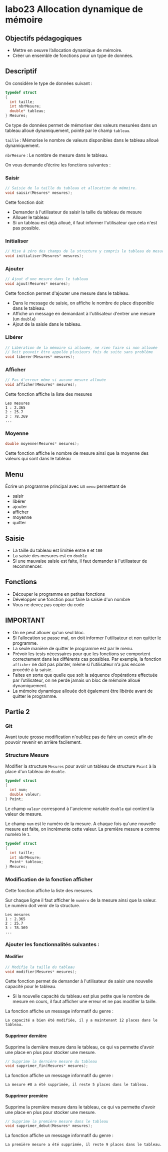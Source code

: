 # labo23 Allocation dynamique de mémoire

## Objectifs pédagogiques
- Mettre en oeuvre l’allocation dynamique de mémoire.
- Créer un ensemble de fonctions pour un type de données.

## Descriptif
On considère le type de données suivant :

```C
typedef struct
{
  int taille;
  int nbrMesure;
  double* tableau;
} Mesures;
```

Ce type de données permet de mémoriser des valeurs mesurées dans un tableau alloué dynamiquement, pointé par le champ `tableau`. 

`taille` 
: Mémorise le nombre de valeurs disponibles dans le tableau alloué dynamiquement.

`nbrMesure`
: Le nombre de mesure dans le tableau.

On vous demande d’écrire les fonctions suivantes :

### Saisir
```C
// Saisie de la taille du tableau et allocation de mémoire.
void saisir(Mesures* mesures);
```
Cette fonction doit
- Demander à l'utilisateur de saisir la taille du tableau de mesure
- Allouer le tableau
- Si un tableau est déjà alloué, il faut informer l'utilisateur que cela n'est pas possible.

### Initialiser
```C
// Mise à zéro des champs de la structure y compris le tableau de mesures
void initialiser(Mesures* mesures);
```

### Ajouter
```C
// Ajout d'une mesure dans le tableau
void ajout(Mesures* mesures);
```
Cette fonction permet d'ajouter une mesure dans le tableau.
- Dans le message de saisie, on affiche le nombre de place disponible dans le tableau.
- Affiche un message en demandant à l'utilisateur d'entrer une mesure (un `double`)
- Ajout de la saisie dans le tableau.


### Libérer
```C
// Libération de la mémoire si allouée, ne rien faire si non allouée
// Doit pouvoir être appelée plusieurs fois de suite sans problème
void liberer(Mesures* mesures);
```

### Afficher
```C
// Pas d'erreur même si aucune mesure allouée
void afficher(Mesures* mesures);
```
Cette fonction affiche la liste des mesures
```console
Les mesures
1 : 2.365
2 : 25.7
3 : 78.369
...
```

### Moyenne
```C
double moyenne(Mesures* mesures);
```
Cette fonction affiche le nombre de mesure ainsi que la moyenne des valeurs qui sont dans le tableau


## Menu
Écrire un programme principal avec un `menu` permettant de
- saisir
- libérer
- ajouter
- afficher
- moyenne
- quitter

## Saisie
- La taille du tableau est limitée entre `0` et `100`
- La saisie des mesures est en `double`
- Si une mauvaise saisie est faite, il faut demander à l'utilisateur de recommencer.

## Fonctions
- Découper le programme en petites fonctions
- Développer une fonction pour faire la saisie d'un nombre
- Vous ne devez pas copier du code

## IMPORTANT
- On ne peut allouer qu'un seul bloc.
- Si l'allocation se passe mal, on doit informer l'utilisateur et non quitter le programme.
- La seule manière de quitter le programme est par le menu.
- Prévoir les tests nécessaires pour que les fonctions se comportent correctement dans les différents cas possibles. 
  Par exemple, la fonction `afficher` ne doit pas planter, même si l’utilisateur n’a pas encore procédé à la saisie.
- Faites en sorte que quelle que soit la séquence d’opérations effectuée par l’utilisateur, on ne perde jamais un bloc de mémoire alloué dynamiquement. 
- La mémoire dynamique allouée doit également être libérée avant de quitter le programme.

## Partie 2

### Git
Avant toute grosse modification n'oubliez pas de faire un `commit` afin de pouvoir revenir en arrière facilement.

### Structure Mesure

Modifier la structure `Mesures` pour avoir un tableau de structure `Point` à la place d'un tableau de `double`.

```C
typedef struct
{
  int num;
  double valeur;
} Point;
```

Le champ `valeur` correspond à l'ancienne variable `double` qui contient la valeur de mesure.

Le champ `num` est le numéro de la mesure. A chaque fois qu'une nouvelle mesure est faite, on incrémente cette valeur. La première mesure a comme numéro le `1`.

```C
typedef struct
{
  int taille;
  int nbrMesure;
  Point* tableau;
} Mesures;
```

### Modification de la fonction afficher

Cette fonction affiche la liste des mesures.

Sur chaque ligne il faut afficher le `numéro` de la mesure ainsi que la valeur. Le numéro doit venir de la structure.
 
```console
Les mesures
1 : 2.365
2 : 25.7
3 : 78.369
...
```


### Ajouter les fonctionnalités suivantes :

#### Modifier
```C
// Modifie la taille du tableau
void modifier(Mesures* mesures);
```
Cette fonction permet de demander à l'utilisateur de saisir une nouvelle capacité pour le tableau.

- Si la nouvelle capacité du tableau est plus petite que le nombre de mesure en cours, il faut afficher une erreur et ne pas modifier la taille.

La fonction affiche un message informatif du genre :
```console
La capacité a bien été modifiée, il y a maintenant 12 places dans le tableau.
```

#### Supprimer dernière
Supprime la dernière mesure dans le tableau, ce qui va permette d'avoir une place en plus pour stocker une mesure.

```C
// Supprime la dernière mesure du tableau
void supprimer_fin(Mesures* mesures);
```

La fonction affiche un message informatif du genre :
```console
La mesure #8 a été supprimée, il reste 5 places dans le tableau.
```

#### Supprimer première
Supprime la première mesure dans le tableau, ce qui va permette d'avoir une place en plus pour stocker une mesure.

```C
// Supprime la première mesure dans le tableau
void supprimer_debut(Mesures* mesures);
```

La fonction affiche un message informatif du genre :
```console
La première mesure a été supprimée, il reste 9 places dans le tableau.
```